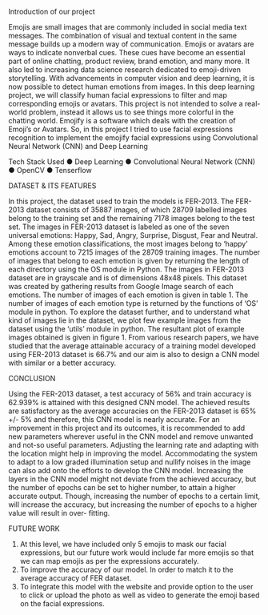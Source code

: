 Introduction of our project

Emojis are small images that are commonly included in social media text
messages. The combination of visual and textual content in the same
message builds up a modern way of communication. Emojis or avatars are
ways to indicate nonverbal cues. These cues have become an essential
part of online chatting, product review, brand emotion, and many more. It
also led to increasing data science research dedicated to emoji-driven
storytelling. With advancements in computer vision and deep learning, it is
now possible to detect human emotions from images. In this deep learning
project, we will classify human facial expressions to filter and map
corresponding emojis or avatars. This project is not intended to solve a
real-world problem, instead it allows us to see things more colorful in the
chatting world. Emojify is a software which deals with the creation of
Emoji’s or Avatars.
So, in this project I tried to use facial expressions recognition to implement
the emojify facial expressions using Convolutional Neural Network (CNN)
and Deep Learning

Tech Stack Used
● Deep Learning
● Convolutional Neural Network (CNN)
● OpenCV
● Tenserflow

DATASET & ITS FEATURES

In this project, the dataset used to train the models is FER-2013. The FER-2013
dataset consists of 35887 images, of which 28709 labelled images belong to the
training set and the remaining 7178 images belong to the test set. The images
in FER-2013 dataset is labeled as one of the seven universal emotions: Happy,
Sad, Angry, Surprise, Disgust, Fear and Neutral. Among these emotion
classifications, the most images belong to ‘happy’ emotions account to 7215
images of the 28709 training images. The number of images that belong to each
emotion is given by returning the length of each directory using the OS module
in Python. The images in FER-2013 dataset are in grayscale and is of
dimensions 48x48 pixels. This dataset was created by gathering results from
Google Image search of each emotions. The number of images of each emotion
is given in table 1. The number of images of each emotion type is returned by
the functions of ‘OS’ module in python. To explore the dataset further, and to
understand what kind of images lie in the dataset, we plot few example images
from the dataset using the ‘utils’ module in python. The resultant plot of
example images obtained is given in figure 1. From various research papers,
we have studied that the average attainable accuracy of a training model
developed using FER-2013 dataset is 66.7% and our aim is also to design a
CNN model with similar or a better accuracy.

CONCLUSION

Using the FER-2013 dataset, a test accuracy of 56% and train accuracy is
62.939% is attained with this designed CNN model. The achieved results are
satisfactory as the average accuracies on the FER-2013 dataset is 65% +/- 5%
and therefore, this CNN model is nearly accurate. For an improvement in this
project and its outcomes, it is recommended to add new parameters wherever
useful in the CNN model and remove unwanted and not-so useful parameters.
Adjusting the learning rate and adapting with the location might help in
improving the model. Accommodating the system to adapt to a low graded
illumination setup and nullify noises in the image can also add onto the efforts
to develop the CNN model. Increasing the layers in the CNN model might not
deviate from the achieved accuracy, but the number of epochs can be set to
higher number, to attain a higher accurate output. Though, increasing the
number of epochs to a certain limit, will increase the accuracy, but increasing
the number of epochs to a higher value will result in over- fitting.


FUTURE WORK
1. At this level, we have included only 5 emojis to mask our facial expressions,
but our future work would include far more emojis so that we can map emojis
as per the expressions accurately.
2. To improve the accuracy of our model. In order to match it to the average
accuracy of FER dataset.
3. To integrate this model with the website and provide option to the user to click
or upload the photo as well as video to generate the emoji based on the facial
expressions.
